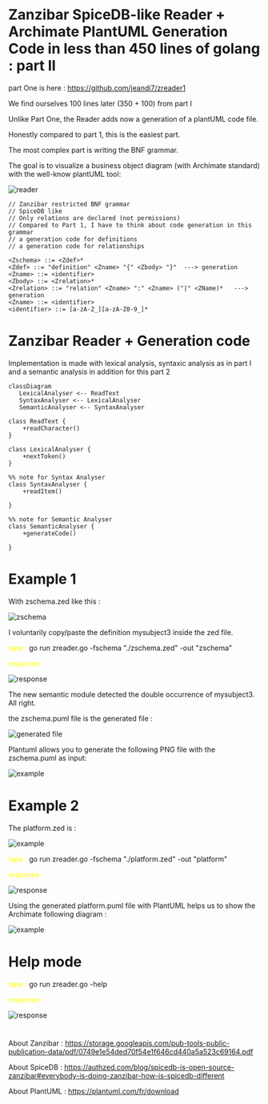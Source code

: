 # Zanzibar SpiceDB-like Reader +  Archimate PlantUML Generation Code  in less than 450 lines of golang : part II

part One is here : https://github.com/jeandi7/zreader1

We find ourselves 100 lines later (350 + 100) from part I

Unlike Part One, the Reader adds now a generation of a plantUML code file.

Honestly compared to part 1, this is the easiest part.

The most complex part is writing the BNF grammar.

The goal is to visualize a business object diagram  (with Archimate standard) with the well-know plantUML tool:

![reader](images/zedTopng.png)


```
// Zanzibar restricted BNF grammar
// SpiceDB like
// Only relations are declared (not permissions)
// Compared to Part 1, I have to think about code generation in this grammar
// a generation code for definitions
// a generation code for relationships

<Zschema> ::= <Zdef>*
<Zdef> ::= "definition" <Zname> "{" <Zbody> "}"  ---> generation
<Zname> ::= <identifier>
<Zbody> ::= <Zrelation>*
<Zrelation> ::= "relation" <Zname> ":" <Zname> ("|" <ZName)*   ---> generation 
<Zname> ::= <identifier>
<identifier> ::= [a-zA-Z_][a-zA-Z0-9_]*

```

# Zanzibar Reader + Generation code

Implementation is made with lexical analysis, syntaxic analysis as in part I and a semantic analysis in addition for this part 2 

```mermaid
classDiagram
   LexicalAnalyser <-- ReadText
   SyntaxAnalyser <-- LexicalAnalyser
   SemanticAnalyser <-- SyntaxAnalyser
   
class ReadText {
    +readCharacter()
}

class LexicalAnalyser {
    +nextToken()
}

%% note for Syntax Analyser
class SyntaxAnalyser {
    +readItem()
    
}

%% note for Semantic Analyser
class SemanticAnalyser {
    +generateCode()
    
}

```

# Example 1

With zschema.zed like this :

![zschema](images/zschema1.png)

I voluntarily copy/paste the definition mysubject3 inside the zed file.

<span style="color:yellow">tape :</span> go run zreader.go -fschema "./zschema.zed" -out "zschema"

<span style="color:yellow">response: </span>

![response](images/resp1.png)

The new semantic module detected the double occurrence of mysubject3. All right.

the zschema.puml file is the generated file :

![generated file ](images/zschemaPlantUml.png)

Plantuml allows you to generate the following PNG file with the zschema.puml as input:

![example](images/zschema.png)

# Example 2

The platform.zed is :

![example](images/platformzschema.png)

<span style="color:yellow">tape :</span> go run  zreader.go -fschema "./platform.zed" -out "platform"

<span style="color:yellow">response:</span>

![response](images/resp2.png)

Using the generated platform.puml file with PlantUML helps us to show the Archimate following diagram :

![example](images/platform.png)

# Help mode

<span style="color:yellow">tape :</span> go run zreader.go -help

<span style="color:yellow">response:</span>

![response](images/helpResponse.png)


#

About Zanzibar : https://storage.googleapis.com/pub-tools-public-publication-data/pdf/0749e1e54ded70f54e1f646cd440a5a523c69164.pdf

About SpiceDB : https://authzed.com/blog/spicedb-is-open-source-zanzibar#everybody-is-doing-zanzibar-how-is-spicedb-different

About PlantUML : https://plantuml.com/fr/download
